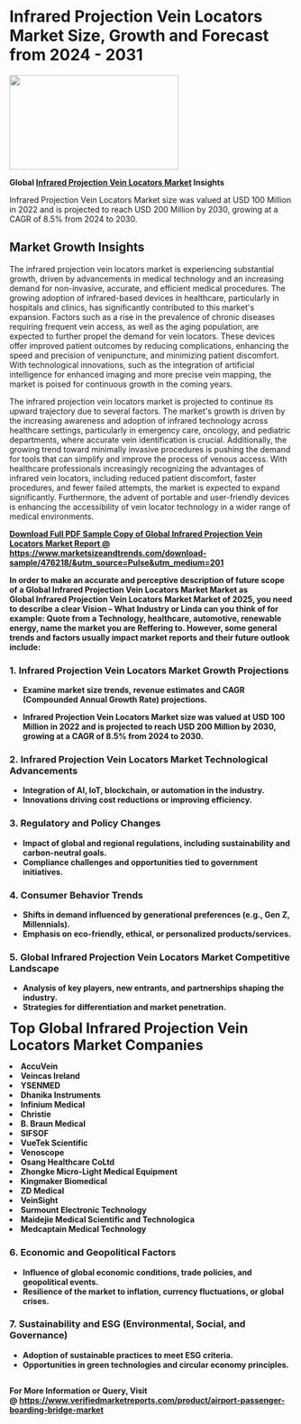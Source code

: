 <H1>Infrared Projection Vein Locators Market Size, Growth and Forecast from 2024 - 2031</H1><img class="aligncenter size-medium wp-image-584254" src="https://thirdeyenews.in/wp-content/uploads/2024/09/Global-Market-Research-300x168.jpeg" alt="" width="300" height="168" /><p><strong>Global&nbsp;<a href="https://www.marketsizeandtrends.com/download-sample/476218/&amp;utm_source=Pulse&amp;utm_medium=201">Infrared Projection Vein Locators Market</a> Insights</strong></p><p>Infrared Projection Vein Locators Market size was valued at USD 100 Million in 2022 and is projected to reach USD 200 Million by 2030, growing at a CAGR of 8.5% from 2024 to 2030.</p><p><h2>Market Growth Insights</h2> <p>The infrared projection vein locators market is experiencing substantial growth, driven by advancements in medical technology and an increasing demand for non-invasive, accurate, and efficient medical procedures. The growing adoption of infrared-based devices in healthcare, particularly in hospitals and clinics, has significantly contributed to this market's expansion. Factors such as a rise in the prevalence of chronic diseases requiring frequent vein access, as well as the aging population, are expected to further propel the demand for vein locators. These devices offer improved patient outcomes by reducing complications, enhancing the speed and precision of venipuncture, and minimizing patient discomfort. With technological innovations, such as the integration of artificial intelligence for enhanced imaging and more precise vein mapping, the market is poised for continuous growth in the coming years.</p> <p><strong><a href="#"></a></strong></p> <p>The infrared projection vein locators market is projected to continue its upward trajectory due to several factors. The market's growth is driven by the increasing awareness and adoption of infrared technology across healthcare settings, particularly in emergency care, oncology, and pediatric departments, where accurate vein identification is crucial. Additionally, the growing trend toward minimally invasive procedures is pushing the demand for tools that can simplify and improve the process of venous access. With healthcare professionals increasingly recognizing the advantages of infrared vein locators, including reduced patient discomfort, faster procedures, and fewer failed attempts, the market is expected to expand significantly. Furthermore, the advent of portable and user-friendly devices is enhancing the accessibility of vein locator technology in a wider range of medical environments.</p> <p><strong><a href="#"></p><p><span class=""><strong>Download Full PDF Sample Copy of Global Infrared Projection Vein Locators Market Report</strong> @ <a href="https://www.marketsizeandtrends.com/download-sample/476218/&amp;utm_source=Pulse&amp;utm_medium=201" target="_blank">https://www.marketsizeandtrends.com/download-sample/476218/&amp;utm_source=Pulse&amp;utm_medium=201</a></span></p><p>In order to make an accurate and perceptive description of future scope of a Global&nbsp;Infrared Projection Vein Locators Market Market as Global&nbsp;Infrared Projection Vein Locators Market Market of 2025, you need to describe a clear Vision &ndash; What Industry or Linda can you think of for example: Quote from a Technology, healthcare, automotive, renewable energy, name the market you are Reffering to. However, some general trends and factors usually impact market reports and their future outlook include:</p><h3>1.&nbsp;<strong>Infrared Projection Vein Locators Market Growth Projections</strong></h3><ul><li>Examine market size trends, revenue estimates and CAGR (Compounded Annual Growth Rate) projections.</li><li><p>Infrared Projection Vein Locators Market size was valued at USD 100 Million in 2022 and is projected to reach USD 200 Million by 2030, growing at a CAGR of 8.5% from 2024 to 2030.</p></li></ul><h3>2.&nbsp;<strong>Infrared Projection Vein Locators Market Technological Advancements</strong></h3><ul><li>Integration of AI, IoT, blockchain, or automation in the industry.</li><li>Innovations driving cost reductions or improving efficiency.</li></ul><h3>3.&nbsp;<strong>Regulatory and Policy Changes</strong></h3><ul><li>Impact of global and regional regulations, including sustainability and carbon-neutral goals.</li><li>Compliance challenges and opportunities tied to government initiatives.</li></ul><h3>4.&nbsp;<strong>Consumer Behavior Trends</strong></h3><ul><li>Shifts in demand influenced by generational preferences (e.g., Gen Z, Millennials).</li><li>Emphasis on eco-friendly, ethical, or personalized products/services.</li></ul><h3>5.&nbsp;<strong>Global Infrared Projection Vein Locators Market Competitive Landscape</strong></h3><ul><li>Analysis of key players, new entrants, and partnerships shaping the industry.</li><li>Strategies for differentiation and market penetration.</li></ul><p data-pm-slice="1 1 []"><span style="color: inherit; font-family: inherit; font-size: 25px;">Top Global Infrared Projection Vein Locators Market Companies</span></p><div class="" data-test-id=""><p><li>AccuVein</li><li> Veincas Ireland</li><li> YSENMED</li><li> Dhanika Instruments</li><li> Infinium Medical</li><li> Christie</li><li> B. Braun Medical</li><li> SIFSOF</li><li> VueTek Scientific</li><li> Venoscope</li><li> Osang Healthcare CoLtd</li><li> Zhongke Micro-Light Medical Equipment</li><li> Kingmaker Biomedical</li><li> ZD Medical</li><li> VeinSight</li><li> Surmount Electronic Technology</li><li> Maidejie Medical Scientific and Technologica</li><li> Medcaptain Medical Technology</li></p></div><h3>6.&nbsp;<strong>Economic and Geopolitical Factors</strong></h3><ul><li>Influence of global economic conditions, trade policies, and geopolitical events.</li><li>Resilience of the market to inflation, currency fluctuations, or global crises.</li></ul><h3>7.&nbsp;<strong>Sustainability and ESG (Environmental, Social, and Governance)</strong></h3><ul><li>Adoption of sustainable practices to meet ESG criteria.</li><li>Opportunities in green technologies and circular economy principles.</li></ul><h2><strong style="font-size: 14px;">For More Information or Query, Visit @&nbsp;</strong><a style="background-color: #ffffff; font-size: 14px;" href="https://www.marketsizeandtrends.com/report/infrared-projection-vein-locators-market/" target="_blank">https://www.verifiedmarketreports.com/product/airport-passenger-boarding-bridge-market</a></h2>